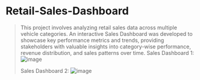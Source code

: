 # Retail-Sales-Dashboard

> This project involves analyzing retail sales data across multiple vehicle categories. An interactive Sales Dashboard was developed to showcase key performance metrics and trends, providing stakeholders with valuable insights into category-wise performance, revenue distribution, and sales patterns over time.
 Sales Dashboard 1:
![image](https://github.com/user-attachments/assets/04826f84-dcd4-4633-8769-65e6c389e563)
>
> Sales Dashboard 2:
![image](https://github.com/user-attachments/assets/d21ba233-19da-4dcf-a8c3-6240659fd557)
